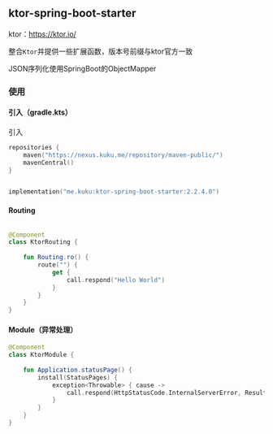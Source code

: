 ## ktor-spring-boot-starter

ktor：https://ktor.io/

整合`Ktor`并提供一些扩展函数，版本号前缀与ktor官方一致

JSON序列化使用SpringBoot的ObjectMapper


### 使用

#### 引入（gradle.kts）

引入

```kotlin
repositories {
    maven("https://nexus.kuku.me/repository/maven-public/")
    mavenCentral()
}


implementation("me.kuku:ktor-spring-boot-starter:2.2.4.0")
```

#### Routing

```kotlin

@Component
class KtorRouting {
    
    fun Routing.ro() {
        route("") {
            get {
                call.respond("Hello World")
            }
        }
    }
}

```

#### Module（异常处理）

```kotlin
@Component
class KtorModule {
    
    fun Application.statusPage() {
        install(StatusPages) {
            exception<Throwable> { cause ->
                call.respond(HttpStatusCode.InternalServerError, Result.failure(cause.message ?: "服务器内部错误", null))
            }
        }
    }
}
```

